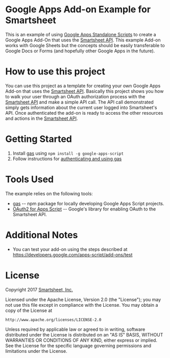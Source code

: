 # Google Apps Add-on Example for Smartsheet
This is an example of using [Google Apps Standalone Scripts](https://developers.google.com/apps-script/guides/standalone) to create a Google Apps Add-On that uses the [Smartsheet API](http://smartsheet-platform.github.io/api-docs/). This example Add-on works with Google Sheets but the concepts should be easily transferable to Google Docs or Forms (and hopefully other Google Apps in the future).

# How to use this project
You can use this project as a template for creating your own Google Apps Add-on that uses the [Smartsheet API](http://smartsheet-platform.github.io/api-docs/). Basically this project shows you how to walk your user through an OAuth authorization process with the [Smartsheet API](http://smartsheet-platform.github.io/api-docs/) and make a simple API call. The API call demonstrated simply gets information about the current user logged into Smartsheet's API. Once authenticated the add-on is ready to access the other resources and actions in the [Smartsheet API](http://smartsheet-platform.github.io/api-docs/).

# Getting Started
1. Install [gas](https://www.npmjs.com/package/google-apps-script) using `npm install -g google-apps-script`
1. Follow instructions for [authenticating and using gas](https://github.com/maartendesnouck/google-apps-script#usage)

# Tools Used
The example relies on the following tools:

* [gas](https://www.npmjs.com/package/google-apps-script) -- npm package for locally developing Google Apps Script projects.
* [OAuth2 for Apps Script](https://github.com/googlesamples/apps-script-oauth2) -- Google's library for enabling OAuth to the Smartsheet API.

# Additional Notes
* You can test your add-on using the steps described at https://developers.google.com/apps-script/add-ons/test

# License

Copyright 2017 [Smartsheet, Inc.](https://www.smartsheet.com)

Licensed under the Apache License, Version 2.0 (the "License"); you may not use this file except in compliance with the License. You may obtain a copy of the License at

    http://www.apache.org/licenses/LICENSE-2.0

Unless required by applicable law or agreed to in writing, software distributed under the License is distributed on an "AS IS" BASIS, WITHOUT WARRANTIES OR CONDITIONS OF ANY KIND, either express or implied. See the License for the specific language governing permissions and limitations under the License.
